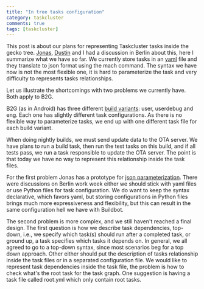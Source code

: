 ```yaml
---
title: "In tree tasks configuration"
category: taskcluster
comments: true
tags: [taskcluster]
---
```


This post is about our plans for representing Taskcluster tasks inside
the gecko tree. [Jonas](https://jonasfj.dk/),
[Dustin](https://code.v.igoro.us/) and I had a discussion in Berlin about this,
here I summarize what we have so far. We currently store tasks in an
[yaml](https://yaml.org/) file and they translate to json format using the
mach command. The syntax we have now is not the most flexible one, it is hard
to parameterize the task and very difficulty to represents tasks relationships.

Let us illustrate the shortcomings with two problems we currently have.
Both apply to B2G.

B2G (as in Android) has three different
[build variants](https://source.android.com/source/building.html#choose-a-target):
user, userdebug and eng. Each one has slightly different task configurations.
As there is no flexible way to parameterize tasks, we end up with one different
task file for each build variant.

When doing nightly builds, we must send update data to the OTA server.
We have plans to run a build task, then run the test tasks on this build,
and if all tests pass, we run a task responsible to update the OTA server.
The point is that today we have no way to represent this relationship
inside the task files.

For the first problem Jonas has a prototype for
[json parameterization](https://github.com/jonasfj/json-parameterization). There
were discussions on Berlin work week either we should stick with yaml files
or use Python files for task configuration. We do want to keep the syntax
declarative, which favors yaml, but storing configurations in Python files
brings much more expressiveness and flexibility, but this can result in
the same configuration hell we have with Buildbot.

The second problem is more complex, and we still haven't reached a final design.
The first question is how we describe task dependencies, top-down, i.e., we
specify which task(s) should run after a completed task, or ground up, a task
specifies which tasks it depends on. In general, we all agreed to go to a
top-down syntax, since most scenarios beg for a top down approach. Other
either should put the description of tasks relationship inside the task
files or in a separated configuration file. We would like to represent task
dependencies inside the task file, the problem is how to check what's the
root task for the task graph. One suggestion is having a task file called
root.yml which only contain root tasks.
